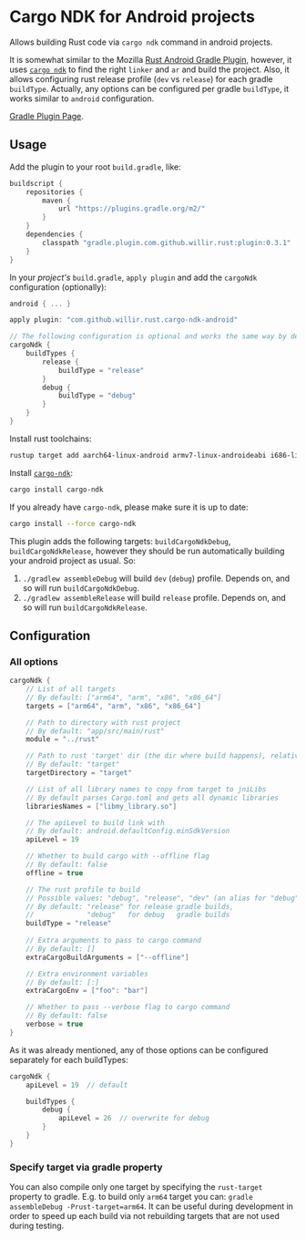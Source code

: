 # Cargo NDK for Android projects

Allows building Rust code via `cargo ndk` command in android projects.

It is somewhat similar to the Mozilla 
[Rust Android Gradle Plugin](https://github.com/mozilla/rust-android-gradle),
however, it uses [`cargo ndk`](https://github.com/bbqsrc/cargo-ndk) 
to find the right  `linker` and `ar` and
build the project. Also, it allows configuring rust release profile (`dev` vs `release`)
for each gradle `buildType`. Actually, any options can be configured per gradle `buildType`,
it works similar to `android` configuration.

[Gradle Plugin Page](https://plugins.gradle.org/plugin/com.github.willir.rust.cargo-ndk-android).

## Usage

Add the plugin to your root `build.gradle`, like:

```groovy
buildscript {
    repositories {
        maven {
            url "https://plugins.gradle.org/m2/"
        }
    }
    dependencies {
        classpath "gradle.plugin.com.github.willir.rust:plugin:0.3.1"
    }
}
```

In your _project's_ `build.gradle`, `apply plugin` and
add the `cargoNdk` configuration (optionally):

```groovy
android { ... }

apply plugin: "com.github.willir.rust.cargo-ndk-android"

// The following configuration is optional and works the same way by default
cargoNdk {
    buildTypes {
        release {
            buildType = "release"
        }
        debug {
            buildType = "debug"
        }
    }
}
```

Install rust toolchains:

```bash
rustup target add aarch64-linux-android armv7-linux-androideabi i686-linux-android x86_64-linux-android
```

Install [`cargo-ndk`](https://github.com/bbqsrc/cargo-ndk):

```bash
cargo install cargo-ndk
```

If you already have `cargo-ndk`, please make sure it is up to date:

```bash
cargo install --force cargo-ndk
```

This plugin adds the following targets: `buildCargoNdkDebug`,
`buildCargoNdkRelease`, however they should be run automatically building your
android project as usual. So:

1. `./gradlew assembleDebug` will build `dev` (`debug`) profile.
   Depends on, and so will run `buildCargoNdkDebug`.
1. `./gradlew assembleRelease` will build `release` profile.
   Depends on, and so will run `buildCargoNdkRelease`.

## Configuration

### All options

```groovy
cargoNdk {
    // List of all targets
    // By default: ["arm64", "arm", "x86", "x86_64"]
    targets = ["arm64", "arm", "x86", "x86_64"]

    // Path to directory with rust project
    // By default: "app/src/main/rust"
    module = "../rust"

    // Path to rust 'target' dir (the dir where build happens), relative to module
    // By default: "target"
    targetDirectory = "target"

    // List of all library names to copy from target to jniLibs
    // By default parses Cargo.toml and gets all dynamic libraries
    librariesNames = ["libmy_library.so"]

    // The apiLevel to build link with
    // By default: android.defaultConfig.minSdkVersion
    apiLevel = 19

    // Whether to build cargo with --offline flag
    // By default: false
    offline = true

    // The rust profile to build
    // Possible values: "debug", "release", "dev" (an alias for "debug")
    // By default: "release" for release gradle builds,
    //             "debug"   for debug   gradle builds
    buildType = "release"
 
    // Extra arguments to pass to cargo command
    // By default: []
    extraCargoBuildArguments = ["--offline"]

    // Extra environment variables
    // By default: [:]
    extraCargoEnv = ["foo": "bar"]

    // Whether to pass --verbose flag to cargo command
    // By default: false
    verbose = true
}
```

As it was already mentioned, any of those options can be configured
separately for each buildTypes:

```groovy
cargoNdk {
    apiLevel = 19  // default

    buildTypes {
        debug {
            apiLevel = 26  // overwrite for debug
        }
    }
}
```

### Specify target via gradle property

You can also compile only one target by specifying the `rust-target` property to gradle.
E.g. to build only `arm64` target you can: `gradle assembleDebug -Prust-target=arm64`.
It can be useful during development in order to speed up each build 
via not rebuilding targets that are not used during testing.
